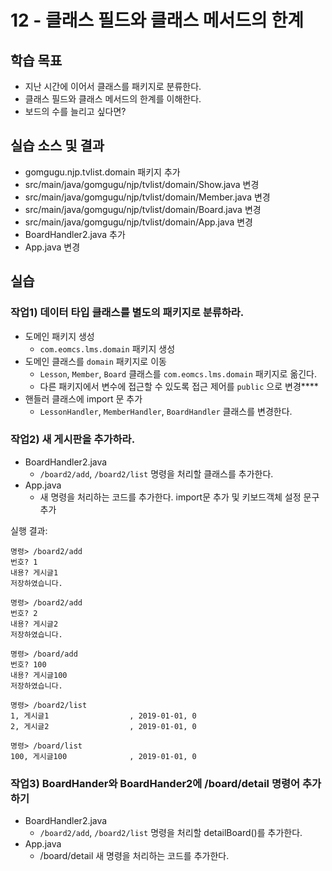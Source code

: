 # 12 - 클래스 필드와 클래스 메서드의 한계

## 학습 목표
- 지난 시간에 이어서 클래스를 패키지로 분류한다.
- 클래스 필드와 클래스 메서드의 한계를 이해한다.
- 보드의 수를 늘리고 싶다면?

## 실습 소스 및 결과
- gomgugu.njp.tvlist.domain 패키지 추가 
- src/main/java/gomgugu/njp/tvlist/domain/Show.java 변경
- src/main/java/gomgugu/njp/tvlist/domain/Member.java 변경
- src/main/java/gomgugu/njp/tvlist/domain/Board.java 변경
- src/main/java/gomgugu/njp/tvlist/domain/App.java 변경
- BoardHandler2.java 추가
- App.java 변경

## 실습

### 작업1) 데이터 타입 클래스를 별도의 패키지로 분류하라.

- 도메인 패키지 생성
    - `com.eomcs.lms.domain` 패키지 생성
- 도메인 클래스를 `domain` 패키지로 이동
    - `Lesson`, `Member`, `Board` 클래스를 `com.eomcs.lms.domain` 패키지로 옮긴다.
    - 다른 패키지에서 변수에 접근할 수 있도록 접근 제어를 `public` 으로 변경****
- 핸들러 클래스에 import 문 추가
    - `LessonHandler`, `MemberHandler`, `BoardHandler` 클래스를 변경한다.


### 작업2) 새 게시판을 추가하라.

- BoardHandler2.java
    - `/board2/add`, `/board2/list` 명령을 처리할 클래스를 추가한다.
- App.java
    - 새 명령을 처리하는 코드를 추가한다. import문 추가 및 키보드객체 설정 문구 추가

실행 결과:

```
명령> /board2/add
번호? 1
내용? 게시글1
저장하였습니다.

명령> /board2/add
번호? 2
내용? 게시글2
저장하였습니다.

명령> /board/add
번호? 100
내용? 게시글100
저장하였습니다.

명령> /board2/list
1, 게시글1                  , 2019-01-01, 0
2, 게시글2                  , 2019-01-01, 0

명령> /board/list
100, 게시글100              , 2019-01-01, 0
```

### 작업3) BoardHander와 BoardHander2에 /board/detail 명령어 추가하기  

- BoardHandler2.java
    - `/board2/add`, `/board2/list` 명령을 처리할 detailBoard()를 추가한다.
- App.java
    -  /board/detail 새 명령을 처리하는 코드를 추가한다.